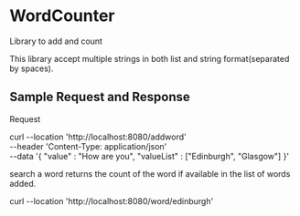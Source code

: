 # WordCounter
Library to add and count 


This library accept multiple strings in both list and string format(separated by spaces).


Sample Request and Response
---------------------------

Request

curl --location 'http://localhost:8080/addword' \
--header 'Content-Type: application/json' \
--data '{
    "value" : "How are you",
    "valueList" : ["Edinburgh", "Glasgow"]
}'


search a word returns the count of the word if available in the list of words  added.

curl --location 'http://localhost:8080/word/edinburgh'
